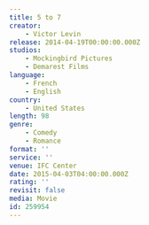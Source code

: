 ```yaml
---
title: 5 to 7
creator:
    - Victor Levin
release: 2014-04-19T00:00:00.000Z
studios:
    - Mockingbird Pictures
    - Demarest Films
language:
    - French
    - English
country:
    - United States
length: 98
genre:
    - Comedy
    - Romance
format: ''
service: ''
venue: IFC Center
date: 2015-04-03T04:00:00.000Z
rating: ''
revisit: false
media: Movie
id: 259954
---
```



